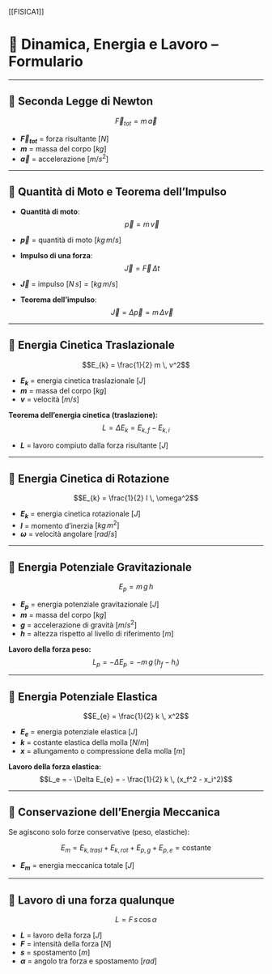 [[FISICA1]]
# 📘 Dinamica, Energia e Lavoro – Formulario

---

## 🔹 Seconda Legge di Newton

$$\vec{F}_{tot} = m \, \vec{a}$$

- **$\vec{F}_{tot}$** = forza risultante $[N]$  
- **$m$** = massa del corpo $[kg]$  
- **$\vec{a}$** = accelerazione $[m/s^2]$  

---

## 🔹 Quantità di Moto e Teorema dell’Impulso

- **Quantità di moto**:  
$$\vec{p} = m \, \vec{v}$$

- **$\vec{p}$** = quantità di moto $[kg \, m/s]$  

- **Impulso di una forza**:  
$$\vec{J} = \vec{F} \, \Delta t$$

- **$\vec{J}$** = impulso $[N \, s] = [kg \, m/s]$  

- **Teorema dell’impulso**:  
$$\vec{J} = \Delta \vec{p} = m \, \Delta \vec{v}$$  

---

## 🔹 Energia Cinetica Traslazionale

$$E_{k} = \frac{1}{2} m \, v^2$$

- **$E_{k}$** = energia cinetica traslazionale $[J]$  
- **$m$** = massa del corpo $[kg]$  
- **$v$** = velocità $[m/s]$  

**Teorema dell’energia cinetica (traslazione):**  
$$L = \Delta E_{k} = E_{k,f} - E_{k,i}$$

- **$L$** = lavoro compiuto dalla forza risultante $[J]$  

---

## 🔹 Energia Cinetica di Rotazione

$$E_{k} = \frac{1}{2} I \, \omega^2$$

- **$E_{k}$** = energia cinetica rotazionale $[J]$  
- **$I$** = momento d’inerzia $[kg \, m^2]$  
- **$\omega$** = velocità angolare $[rad/s]$  

---

## 🔹 Energia Potenziale Gravitazionale

$$E_{p} = m \, g \, h$$

- **$E_{p}$** = energia potenziale gravitazionale $[J]$  
- **$m$** = massa del corpo $[kg]$  
- **$g$** = accelerazione di gravità $[m/s^2]$  
- **$h$** = altezza rispetto al livello di riferimento $[m]$  

**Lavoro della forza peso:**  
$$L_p = - \Delta E_{p} = - m \, g \, (h_f - h_i)$$  

---

## 🔹 Energia Potenziale Elastica

$$E_{e} = \frac{1}{2} k \, x^2$$

- **$E_{e}$** = energia potenziale elastica $[J]$  
- **$k$** = costante elastica della molla $[N/m]$  
- **$x$** = allungamento o compressione della molla $[m]$  

**Lavoro della forza elastica:**  
$$L_e = - \Delta E_{e} = - \frac{1}{2} k \, (x_f^2 - x_i^2)$$  

---

## 🔹 Conservazione dell’Energia Meccanica

Se agiscono solo forze conservative (peso, elastiche):  

$$E_m = E_{k,trasl} + E_{k,rot} + E_{p,g} + E_{p,e} = \text{costante}$$

- **$E_m$** = energia meccanica totale $[J]$  

---

## 🔹 Lavoro di una forza qualunque

$$L = F \, s \, \cos \alpha$$

- **$L$** = lavoro della forza $[J]$  
- **$F$** = intensità della forza $[N]$  
- **$s$** = spostamento $[m]$  
- **$\alpha$** = angolo tra forza e spostamento $[rad]$  
